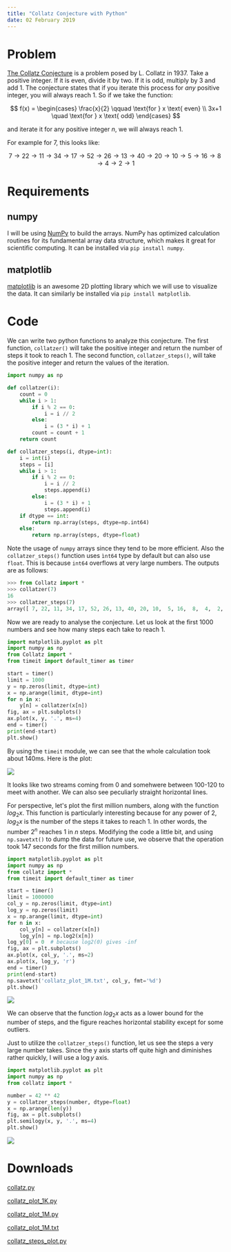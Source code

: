 ```yaml
---
title: "Collatz Conjecture with Python"
date: 02 February 2019
---
```


# Problem

[The Collatz Conjecture](http://mathworld.wolfram.com/CollatzProblem.html) is a problem posed by L. Collatz in 1937. Take a positive integer. If it is even, divide it by two. If it is odd, multiply by 3 and add 1. The conjecture states that if you iterate this process for _any_ positive integer, you will always reach $1$. So if we take the function:

$$
f(x) = \begin{cases}
        \frac{x}{2} \qquad \text{for } x \text{ even} \\
        3x+1 \quad \text{for } x \text{ odd}
        \end{cases}
$$

and iterate it for any positive integer $n$, we will always reach $1$.

For example for $7$, this looks like:

$$
7 \rightarrow 22 \rightarrow 11 \rightarrow 34 \rightarrow 17 \rightarrow 52 \rightarrow 26 \rightarrow 13 \rightarrow 40 \rightarrow 20 \rightarrow 10 \rightarrow 5 \rightarrow 16 \rightarrow 8 \rightarrow 4 \rightarrow 2 \rightarrow 1
$$

# Requirements

## numpy

I will be using [NumPy](http://www.numpy.org) to build the arrays. NumPy has optimized calculation routines for its fundamental array data structure, which makes it great for scientific computing. It can be installed via `pip install numpy`.

## matplotlib

[matplotlib](https://matplotlib.org) is an awesome 2D plotting library which we will use to visualize the data. It can similarly be installed via `pip install matplotlib`.

# Code

We can write two python functions to analyze this conjecture. The first function, `collatzer()` will take the positive integer and return the number of steps it took to reach 1. The second function, `collatzer_steps()`, will take the positive integer and return the values of the iteration.

```python
import numpy as np

def collatzer(i):
    count = 0
    while i > 1:
        if i % 2 == 0:
            i = i // 2
        else:
            i = (3 * i) + 1
        count = count + 1
    return count

def collatzer_steps(i, dtype=int):
    i = int(i)
    steps = [i]
    while i > 1:
        if i % 2 == 0:
            i = i // 2
            steps.append(i)
        else:
            i = (3 * i) + 1
            steps.append(i)
    if dtype == int:
        return np.array(steps, dtype=np.int64)
    else:
        return np.array(steps, dtype=float)
```
Note the usage of `numpy` arrays since they tend to be more efficient. Also the `collatzer_steps()` function uses `ìnt64` type by default but can also use `float`. This is because `int64` overflows at very large numbers. The outputs are as follows:


```python
>>> from Collatz import *
>>> collatzer(7)
16
>>> collatzer_steps(7)
array([ 7, 22, 11, 34, 17, 52, 26, 13, 40, 20, 10,  5, 16,  8,  4,  2,  1])
```

Now we are ready to analyse the conjecture. Let us look at the first 1000 numbers and see how many steps each take to reach 1.

```python
import matplotlib.pyplot as plt
import numpy as np
from Collatz import *
from timeit import default_timer as timer

start = timer()
limit = 1000
y = np.zeros(limit, dtype=int)
x = np.arange(limit, dtype=int)
for n in x:
    y[n] = collatzer(x[n])
fig, ax = plt.subplots()
ax.plot(x, y, '.', ms=4)
end = timer()
print(end-start)
plt.show()
```
By using the `timeit` module, we can see that the whole calculation took about 140ms. Here is the plot:

![](images/collatz_1K.png)

It looks like two streams coming from 0 and somehwere between 100-120 to meet with another. We can also see peculiarly straight horizontal lines.

For perspective, let's plot the first million numbers, along with the function $log_{2} x$. This function is particularly interesting because for any power of $2$, $log_{2} x$ is the number of the steps it takes to reach $1$. In other words, the number $2^n$ reaches $1$ in $n$ steps. Modifying the code a little bit, and using `np.savetxt()` to dump the data for future use, we observe that the operation took 147 seconds for the first million numbers.

```python
import matplotlib.pyplot as plt
import numpy as np
from collatz import *
from timeit import default_timer as timer

start = timer()
limit = 1000000
col_y = np.zeros(limit, dtype=int)
log_y = np.zeros(limit)
x = np.arange(limit, dtype=int)
for n in x:
    col_y[n] = collatzer(x[n])
    log_y[n] = np.log2(x[n])
log_y[0] = 0  # because log2(0) gives -inf
fig, ax = plt.subplots()
ax.plot(x, col_y, '.', ms=2)
ax.plot(x, log_y, 'r')
end = timer()
print(end-start)
np.savetxt('collatz_plot_1M.txt', col_y, fmt='%d')
plt.show()
```

![](images/collatz_1M.png)

We can observe that the function $log_{2} x$ acts as a lower bound for the number of steps, and the figure reaches horizontal stability except for some outliers.

Just to utilize the `collatzer_steps()` function, let us see the steps a very large number takes. Since the y axis starts off quite high and diminishes rather quickly, I will use a $\log y$ axis.

```python
import matplotlib.pyplot as plt
import numpy as np
from collatz import *

number = 42 ** 42
y = collatzer_steps(number, dtype=float)
x = np.arange(len(y))
fig, ax = plt.subplots()
plt.semilogy(x, y, '.', ms=4)
plt.show()
```
![](images/collatz_steps_plot_42.png)

# Downloads

[collatz.py](files/collatz.py)

[collatz_plot_1K.py](files/collatz_plot_1K.py)

[collatz_plot_1M.py](files/collatz_plot_1M.py)

[collatz_plot_1M.txt](files/collatz_plot_1M.py)

[collatz_steps_plot.py](files/collatz_steps_plot.py)